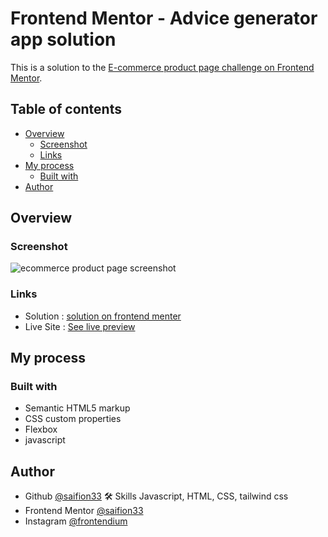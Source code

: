 # Frontend Mentor - Advice generator app solution

This is a solution to the [E-commerce product page challenge on Frontend Mentor](https://www.frontendmentor.io/challenges/ecommerce-product-page-UPsZ9MJp6).

## Table of contents
- [Overview](#overview)
  - [Screenshot](#screenshot)
  - [Links](#links)
- [My process](#my-process)
  - [Built with](#built-with)
- [Author](#author)

## Overview

### Screenshot

![ecommerce product page screenshot](https://github.com/saifion33/ecommerce-product-page/blob/main/screenshot/ecommerce-product-page.png)



### Links

- Solution : [solution on frontend menter](https://your-solution-url.com)
- Live Site : [See live preview](https://saifion33.github.io/ecommerce-product-page/)

## My process

### Built with

- Semantic HTML5 markup
- CSS custom properties
- Flexbox
- javascript

## Author
- Github [@saifion33](https://github.com/saifion33)
 🛠 Skills
  Javascript, HTML, CSS, tailwind css
- Frontend Mentor [@saifion33](https://www.frontendmentor.io/profile/mxplayerofficial)
- Instagram [@frontendium](https://instagram.com/frontendium/)
